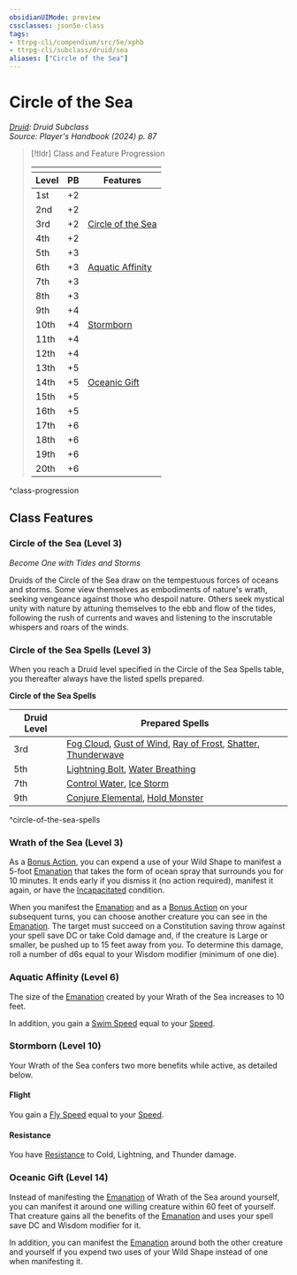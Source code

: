 ```yaml
---
obsidianUIMode: preview
cssclasses: json5e-class
tags:
- ttrpg-cli/compendium/src/5e/xphb
- ttrpg-cli/subclass/druid/sea
aliases: ["Circle of the Sea"]
---
```

# Circle of the Sea
*[Druid](./druid-xphb.md): Druid Subclass*  
*Source: Player's Handbook (2024) p. 87*  

> [!tldr] Class and Feature Progression
> 
> <table class="class-progression">
> <thead>
> <tr><th colspan='3'></th></tr>
> <tr class="class-progression"><th class"level">Level</th><th class"pb">PB</th><th class"feature">Features</th></tr>
> </thead><tbody>
> <tr class="class-progression"><td class"level">1st</td><td class"pb">+2</td><td class"feature"></td></tr>
> <tr class="class-progression"><td class"level">2nd</td><td class"pb">+2</td><td class"feature"></td></tr>
> <tr class="class-progression"><td class"level">3rd</td><td class"pb">+2</td><td class"feature"><a href='#Circle of the Sea (Level 3)' class='internal-link'>Circle of the Sea</a></td></tr>
> <tr class="class-progression"><td class"level">4th</td><td class"pb">+2</td><td class"feature"></td></tr>
> <tr class="class-progression"><td class"level">5th</td><td class"pb">+3</td><td class"feature"></td></tr>
> <tr class="class-progression"><td class"level">6th</td><td class"pb">+3</td><td class"feature"><a href='#Aquatic Affinity (Level 6)' class='internal-link'>Aquatic Affinity</a></td></tr>
> <tr class="class-progression"><td class"level">7th</td><td class"pb">+3</td><td class"feature"></td></tr>
> <tr class="class-progression"><td class"level">8th</td><td class"pb">+3</td><td class"feature"></td></tr>
> <tr class="class-progression"><td class"level">9th</td><td class"pb">+4</td><td class"feature"></td></tr>
> <tr class="class-progression"><td class"level">10th</td><td class"pb">+4</td><td class"feature"><a href='#Stormborn (Level 10)' class='internal-link'>Stormborn</a></td></tr>
> <tr class="class-progression"><td class"level">11th</td><td class"pb">+4</td><td class"feature"></td></tr>
> <tr class="class-progression"><td class"level">12th</td><td class"pb">+4</td><td class"feature"></td></tr>
> <tr class="class-progression"><td class"level">13th</td><td class"pb">+5</td><td class"feature"></td></tr>
> <tr class="class-progression"><td class"level">14th</td><td class"pb">+5</td><td class"feature"><a href='#Oceanic Gift (Level 14)' class='internal-link'>Oceanic Gift</a></td></tr>
> <tr class="class-progression"><td class"level">15th</td><td class"pb">+5</td><td class"feature"></td></tr>
> <tr class="class-progression"><td class"level">16th</td><td class"pb">+5</td><td class"feature"></td></tr>
> <tr class="class-progression"><td class"level">17th</td><td class"pb">+6</td><td class"feature"></td></tr>
> <tr class="class-progression"><td class"level">18th</td><td class"pb">+6</td><td class"feature"></td></tr>
> <tr class="class-progression"><td class"level">19th</td><td class"pb">+6</td><td class"feature"></td></tr>
> <tr class="class-progression"><td class"level">20th</td><td class"pb">+6</td><td class"feature"></td></tr>
> </tbody></table>

^class-progression


## Class Features

### Circle of the Sea (Level 3)

*Become One with Tides and Storms*

Druids of the Circle of the Sea draw on the tempestuous forces of oceans and storms. Some view themselves as embodiments of nature's wrath, seeking vengeance against those who despoil nature. Others seek mystical unity with nature by attuning themselves to the ebb and flow of the tides, following the rush of currents and waves and listening to the inscrutable whispers and roars of the winds.

### Circle of the Sea Spells (Level 3)

When you reach a Druid level specified in the Circle of the Sea Spells table, you thereafter always have the listed spells prepared.

**Circle of the Sea Spells**

| Druid Level | Prepared Spells |
|-------------|-----------------|
| 3rd | [Fog Cloud](Misc%20Files/CLI/compendium/spells/fog-cloud-xphb.md), [Gust of Wind](Misc%20Files/CLI/compendium/spells/gust-of-wind-xphb.md), [Ray of Frost](Misc%20Files/CLI/compendium/spells/ray-of-frost-xphb.md), [Shatter](Misc%20Files/CLI/compendium/spells/shatter-xphb.md), [Thunderwave](Misc%20Files/CLI/compendium/spells/thunderwave-xphb.md) |
| 5th | [Lightning Bolt](Misc%20Files/CLI/compendium/spells/lightning-bolt-xphb.md), [Water Breathing](Misc%20Files/CLI/compendium/spells/water-breathing-xphb.md) |
| 7th | [Control Water](Misc%20Files/CLI/compendium/spells/control-water-xphb.md), [Ice Storm](Misc%20Files/CLI/compendium/spells/ice-storm-xphb.md) |
| 9th | [Conjure Elemental](Misc%20Files/CLI/compendium/spells/conjure-elemental-xphb.md), [Hold Monster](Misc%20Files/CLI/compendium/spells/hold-monster-xphb.md) |
^circle-of-the-sea-spells

### Wrath of the Sea (Level 3)

As a [Bonus Action](Misc%20Files/CLI/rules/variant-rules/bonus-action-xphb.md), you can expend a use of your Wild Shape to manifest a 5-foot [Emanation](Misc%20Files/CLI/rules/variant-rules/emanation-area-of-effect-xphb.md) that takes the form of ocean spray that surrounds you for 10 minutes. It ends early if you dismiss it (no action required), manifest it again, or have the [Incapacitated](Misc%20Files/CLI/rules/conditions.md#Incapacitated) condition.

When you manifest the [Emanation](Misc%20Files/CLI/rules/variant-rules/emanation-area-of-effect-xphb.md) and as a [Bonus Action](Misc%20Files/CLI/rules/variant-rules/bonus-action-xphb.md) on your subsequent turns, you can choose another creature you can see in the [Emanation](Misc%20Files/CLI/rules/variant-rules/emanation-area-of-effect-xphb.md). The target must succeed on a Constitution saving throw against your spell save DC or take Cold damage and, if the creature is Large or smaller, be pushed up to 15 feet away from you. To determine this damage, roll a number of d6s equal to your Wisdom modifier (minimum of one die).

### Aquatic Affinity (Level 6)

The size of the [Emanation](Misc%20Files/CLI/rules/variant-rules/emanation-area-of-effect-xphb.md) created by your Wrath of the Sea increases to 10 feet.

In addition, you gain a [Swim Speed](Misc%20Files/CLI/rules/variant-rules/swim-speed-xphb.md) equal to your [Speed](Misc%20Files/CLI/rules/variant-rules/speed-xphb.md).

### Stormborn (Level 10)

Your Wrath of the Sea confers two more benefits while active, as detailed below.

#### Flight

You gain a [Fly Speed](Misc%20Files/CLI/rules/variant-rules/fly-speed-xphb.md) equal to your [Speed](Misc%20Files/CLI/rules/variant-rules/speed-xphb.md).

#### Resistance

You have [Resistance](Misc%20Files/CLI/rules/variant-rules/resistance-xphb.md) to Cold, Lightning, and Thunder damage.

### Oceanic Gift (Level 14)

Instead of manifesting the [Emanation](Misc%20Files/CLI/rules/variant-rules/emanation-area-of-effect-xphb.md) of Wrath of the Sea around yourself, you can manifest it around one willing creature within 60 feet of yourself. That creature gains all the benefits of the [Emanation](Misc%20Files/CLI/rules/variant-rules/emanation-area-of-effect-xphb.md) and uses your spell save DC and Wisdom modifier for it.

In addition, you can manifest the [Emanation](Misc%20Files/CLI/rules/variant-rules/emanation-area-of-effect-xphb.md) around both the other creature and yourself if you expend two uses of your Wild Shape instead of one when manifesting it.